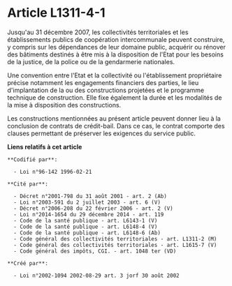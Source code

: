 # Article L1311-4-1

Jusqu'au 31 décembre 2007, les collectivités territoriales et les établissements publics de coopération intercommunale
peuvent construire, y compris sur les dépendances de leur domaine public, acquérir ou rénover des bâtiments destinés à être
mis à la disposition de l'Etat pour les besoins de la justice, de la police ou de la gendarmerie nationales.

Une convention entre l'Etat et la collectivité ou l'établissement propriétaire précise notamment les engagements financiers
des parties, le lieu d'implantation de la ou des constructions projetées et le programme technique de construction. Elle fixe
également la durée et les modalités de la mise à disposition des constructions.

Les constructions mentionnées au présent article peuvent donner lieu à la conclusion de contrats de crédit-bail. Dans ce cas,
le contrat comporte des clauses permettant de préserver les exigences du service public.

**Liens relatifs à cet article**

	**Codifié par**:

	  - Loi n°96-142 1996-02-21

	**Cité par**:

	  - Décret n°2001-798 du 31 août 2001 - art. 2 (Ab)
	  - Loi n°2003-591 du 2 juillet 2003 - art. 6 (V)
	  - Décret n°2006-208 du 22 février 2006 - art. 2 (V)
	  - Loi n°2014-1654 du 29 décembre 2014 - art. 119
	  - Code de la santé publique - art. L6143-1 (V)
	  - Code de la santé publique - art. L6148-4 (V)
	  - Code de la santé publique - art. L6148-6 (Ab)
	  - Code général des collectivités territoriales - art. L1311-2 (M)
	  - Code général des collectivités territoriales - art. L1615-7 (V)
	  - Code général des impôts, CGI. - art. 1048 ter (VD)

	**Créé par**:

	  - Loi n°2002-1094 2002-08-29 art. 3 jorf 30 août 2002
